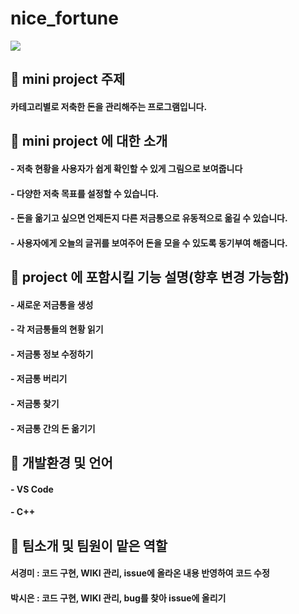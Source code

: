 # nice_fortune

 <img src="https://user-images.githubusercontent.com/101008862/236654506-cafa2cb2-3c6d-4244-ada0-03a7b35d0130.jpg">

## 🐷 mini project 주제
#### 카테고리별로 저축한 돈을 관리해주는 프로그램입니다. 

## 🐷 mini project 에 대한 소개
#### - 저축 현황을 사용자가 쉽게 확인할 수 있게 그림으로 보여줍니다
#### - 다양한 저축 목표를 설정할 수 있습니다.
#### - 돈을 옮기고 싶으면 언제든지 다른 저금통으로 유동적으로 옮길 수 있습니다.
#### - 사용자에게 오늘의 글귀를 보여주어 돈을 모을 수 있도록 동기부여 해줍니다.


## 🐷 project 에 포함시킬 기능 설명(향후 변경 가능함)
#### - 새로운 저금통을 생성
#### - 각 저금통들의 현황 읽기
#### - 저금통 정보 수정하기
#### - 저금통 버리기
#### - 저금통 찾기
#### - 저금통 간의 돈 옮기기

## 🐷 개발환경 및 언어
#### - VS Code
#### - C++

## 🐷 팀소개 및 팀원이 맡은 역할
#### 서경미 : 코드 구현, WIKI 관리, issue에 올라온 내용 반영하여 코드 수정
#### 박시은 : 코드 구현, WIKI 관리, bug를 찾아 issue에 올리기
